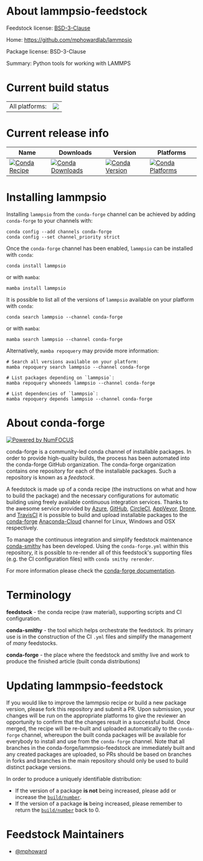 About lammpsio-feedstock
========================

Feedstock license: [BSD-3-Clause](https://github.com/conda-forge/lammpsio-feedstock/blob/main/LICENSE.txt)

Home: https://github.com/mphowardlab/lammpsio

Package license: BSD-3-Clause

Summary: Python tools for working with LAMMPS

Current build status
====================


<table><tr><td>All platforms:</td>
    <td>
      <a href="https://dev.azure.com/conda-forge/feedstock-builds/_build/latest?definitionId=19028&branchName=main">
        <img src="https://dev.azure.com/conda-forge/feedstock-builds/_apis/build/status/lammpsio-feedstock?branchName=main">
      </a>
    </td>
  </tr>
</table>

Current release info
====================

| Name | Downloads | Version | Platforms |
| --- | --- | --- | --- |
| [![Conda Recipe](https://img.shields.io/badge/recipe-lammpsio-green.svg)](https://anaconda.org/conda-forge/lammpsio) | [![Conda Downloads](https://img.shields.io/conda/dn/conda-forge/lammpsio.svg)](https://anaconda.org/conda-forge/lammpsio) | [![Conda Version](https://img.shields.io/conda/vn/conda-forge/lammpsio.svg)](https://anaconda.org/conda-forge/lammpsio) | [![Conda Platforms](https://img.shields.io/conda/pn/conda-forge/lammpsio.svg)](https://anaconda.org/conda-forge/lammpsio) |

Installing lammpsio
===================

Installing `lammpsio` from the `conda-forge` channel can be achieved by adding `conda-forge` to your channels with:

```
conda config --add channels conda-forge
conda config --set channel_priority strict
```

Once the `conda-forge` channel has been enabled, `lammpsio` can be installed with `conda`:

```
conda install lammpsio
```

or with `mamba`:

```
mamba install lammpsio
```

It is possible to list all of the versions of `lammpsio` available on your platform with `conda`:

```
conda search lammpsio --channel conda-forge
```

or with `mamba`:

```
mamba search lammpsio --channel conda-forge
```

Alternatively, `mamba repoquery` may provide more information:

```
# Search all versions available on your platform:
mamba repoquery search lammpsio --channel conda-forge

# List packages depending on `lammpsio`:
mamba repoquery whoneeds lammpsio --channel conda-forge

# List dependencies of `lammpsio`:
mamba repoquery depends lammpsio --channel conda-forge
```


About conda-forge
=================

[![Powered by
NumFOCUS](https://img.shields.io/badge/powered%20by-NumFOCUS-orange.svg?style=flat&colorA=E1523D&colorB=007D8A)](https://numfocus.org)

conda-forge is a community-led conda channel of installable packages.
In order to provide high-quality builds, the process has been automated into the
conda-forge GitHub organization. The conda-forge organization contains one repository
for each of the installable packages. Such a repository is known as a *feedstock*.

A feedstock is made up of a conda recipe (the instructions on what and how to build
the package) and the necessary configurations for automatic building using freely
available continuous integration services. Thanks to the awesome service provided by
[Azure](https://azure.microsoft.com/en-us/services/devops/), [GitHub](https://github.com/),
[CircleCI](https://circleci.com/), [AppVeyor](https://www.appveyor.com/),
[Drone](https://cloud.drone.io/welcome), and [TravisCI](https://travis-ci.com/)
it is possible to build and upload installable packages to the
[conda-forge](https://anaconda.org/conda-forge) [Anaconda-Cloud](https://anaconda.org/)
channel for Linux, Windows and OSX respectively.

To manage the continuous integration and simplify feedstock maintenance
[conda-smithy](https://github.com/conda-forge/conda-smithy) has been developed.
Using the ``conda-forge.yml`` within this repository, it is possible to re-render all of
this feedstock's supporting files (e.g. the CI configuration files) with ``conda smithy rerender``.

For more information please check the [conda-forge documentation](https://conda-forge.org/docs/).

Terminology
===========

**feedstock** - the conda recipe (raw material), supporting scripts and CI configuration.

**conda-smithy** - the tool which helps orchestrate the feedstock.
                   Its primary use is in the construction of the CI ``.yml`` files
                   and simplify the management of *many* feedstocks.

**conda-forge** - the place where the feedstock and smithy live and work to
                  produce the finished article (built conda distributions)


Updating lammpsio-feedstock
===========================

If you would like to improve the lammpsio recipe or build a new
package version, please fork this repository and submit a PR. Upon submission,
your changes will be run on the appropriate platforms to give the reviewer an
opportunity to confirm that the changes result in a successful build. Once
merged, the recipe will be re-built and uploaded automatically to the
`conda-forge` channel, whereupon the built conda packages will be available for
everybody to install and use from the `conda-forge` channel.
Note that all branches in the conda-forge/lammpsio-feedstock are
immediately built and any created packages are uploaded, so PRs should be based
on branches in forks and branches in the main repository should only be used to
build distinct package versions.

In order to produce a uniquely identifiable distribution:
 * If the version of a package **is not** being increased, please add or increase
   the [``build/number``](https://docs.conda.io/projects/conda-build/en/latest/resources/define-metadata.html#build-number-and-string).
 * If the version of a package **is** being increased, please remember to return
   the [``build/number``](https://docs.conda.io/projects/conda-build/en/latest/resources/define-metadata.html#build-number-and-string)
   back to 0.

Feedstock Maintainers
=====================

* [@mphoward](https://github.com/mphoward/)

